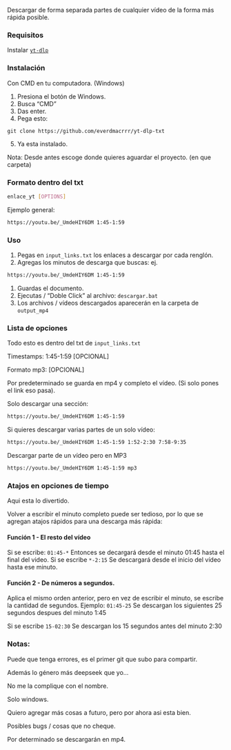 


Descargar de forma separada partes de cualquier vídeo de la forma más rápida posible.

### Requisitos

Instalar [`yt-dlp`](https://github.com/yt-dlp/yt-dlp?tab=readme-ov-file)

### Instalación

Con CMD en tu computadora. (Windows)

1. Presiona el botón de Windows.
2. Busca “CMD”
3. Das enter.
4. Pega esto:

`git clone https://github.com/everdmacrrr/yt-dlp-txt`

5. Ya esta instalado.

Nota:
Desde antes escoge donde quieres aguardar el proyecto. (en que carpeta)

### Formato dentro del txt

```bash
enlace_yt [OPTIONS]
```

Ejemplo general:

```bash
https://youtu.be/_UmdeHIY6DM 1:45-1:59
```

### Uso

1. Pegas en `input_links.txt` los enlaces a descargar por cada renglón.
2. Agregas los minutos de descarga que buscas: ej.

```bash
https://youtu.be/_UmdeHIY6DM 1:45-1:59
```

1. Guardas el documento.
2. Ejecutas / “Doble Click” al archivo: `descargar.bat`
3. Los archivos / vídeos descargados aparecerán en la carpeta de `output_mp4`

### Lista de opciones

Todo esto es dentro del txt de `input_links.txt`

Timestamps: 1:45-1:59 [OPCIONAL]

Formato mp3: [OPCIONAL]

Por predeterminado se guarda en mp4 y completo el vídeo. (Si solo pones el link eso pasa).

Solo descargar una sección:

```bash
https://youtu.be/_UmdeHIY6DM 1:45-1:59
```

Si quieres descargar varias partes de un solo vídeo:

```bash
https://youtu.be/_UmdeHIY6DM 1:45-1:59 1:52-2:30 7:58-9:35
```

Descargar parte de un vídeo pero en MP3

```bash
https://youtu.be/_UmdeHIY6DM 1:45-1:59 mp3
```

### Atajos en opciones de tiempo

Aqui esta lo divertido.

Volver a escribir el minuto completo puede ser tedioso, por lo que se agregan atajos rápidos para una descarga más rápida:

#### Función 1 - El resto del vídeo

Si se escribe:
`01:45-*`
Entonces se decargará desde el minuto 01:45 hasta el final del video.
Si se escribe
`*-2:15`
Se descargará desde el inicio del vídeo hasta ese minuto.

#### Función 2 - De números a segundos.
Aplica el mismo orden anterior, pero en vez de escribir el minuto, se escribe la cantidad de segundos.
Ejemplo:
`01:45-25`
Se descargan los siguientes 25 segundos despues del minuto 1:45

Si se escribe
`15-02:30`
Se descargan los 15 segundos antes del minuto 2:30

### Notas:

Puede que tenga errores, es el primer git que subo para compartir.

Además lo género más deepseek que yo…

No me la complique con el nombre.

Solo windows.

Quiero agregar más cosas a futuro, pero por ahora asi esta bien.

Posibles bugs / cosas que no cheque.

Por determinado se descargarán en mp4.
